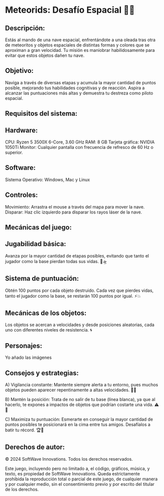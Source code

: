 # Meteorids: Desafío Espacial 🚀🌌

## Descripción:
Estás al mando de una nave espacial, enfrentándote a una oleada tras otra de meteoritos y objetos espaciales de distintas formas y colores que se aproximan a gran velocidad. Tu misión es maniobrar habilidosamente para evitar que estos objetos dañen tu nave.

## Objetivo:
Naviga a través de diversas etapas y acumula la mayor cantidad de puntos posible, mejorando tus habilidades cognitivas y de reacción. Aspira a alcanzar las puntuaciones más altas y demuestra tu destreza como piloto espacial.

## Requisitos del sistema:

## Hardware:
CPU: Ryzen 5 3500X 6-Core, 3.60 GHz
RAM: 8 GB
Tarjeta gráfica: NVIDIA 1050Ti
Monitor: Cualquier pantalla con frecuencia de refresco de 60 Hz o superior.

## Software:
Sistema Operativo: Windows, Mac y Linux

## Controles:
Movimiento: Arrastra el mouse a través del mapa para mover la nave.
Disparar: Haz clic izquierdo para disparar los rayos láser de la nave.

## Mecánicas del juego:

## Jugabilidad básica:
Avanza por la mayor cantidad de etapas posibles, evitando que tanto el jugador como la base pierdan todas sus vidas. 🌠🛸

## Sistema de puntuación:
Obtén 100 puntos por cada objeto destruido. Cada vez que pierdes vidas, tanto el jugador como la base, se restarán 100 puntos por igual. ⚡💥

## Mecánicas de los objetos:
Los objetos se acercan a velocidades y desde posiciones aleatorias, cada uno con diferentes niveles de resistencia. 🌀

## Personajes:
Yo añado las imágenes

## Consejos y estrategias:

A) Vigilancia constante:
Mantente siempre alerta a tu entorno, pues muchos objetos pueden aparecer repentinamente a altas velocidades. 🚀👀

B) Mantén la posición:
Trata de no salir de tu base (línea blanca), ya que al hacerlo, te expones a impactos de objetos que podrían costarte una vida. ⚠️🛑

C) Maximiza tu puntuación:
Esmerarte en conseguir la mayor cantidad de puntos posibles te posicionará en la cima entre tus amigos. Desafíalos a batir tu récord. 🏆👾

## Derechos de autor:

© 2024 SoftWave Innovations. Todos los derechos reservados.

Este juego, incluyendo pero no limitado a, el código, gráficos, música, y texto, es propiedad de SoftWave Innovations. Queda estrictamente prohibida la reproducción total o parcial de este juego, de cualquier manera y por cualquier medio, sin el consentimiento previo y por escrito del titular de los derechos.


